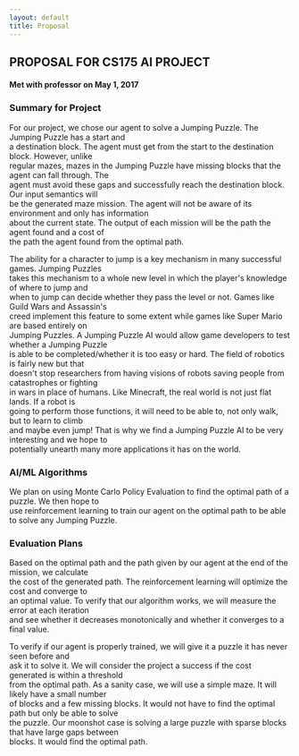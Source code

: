 ```yaml
---
layout: default
title: Proposal
---
```


## PROPOSAL FOR CS175 AI PROJECT
#### Met with professor on May 1, 2017


### Summary for Project

For our project, we chose our agent to solve a Jumping Puzzle. The Jumping Puzzle has a start and <br />
a destination block. The agent must get from the start to the destination block. However, unlike <br />
regular mazes, mazes in the Jumping Puzzle have missing blocks that the agent can fall through. The <br />
agent must avoid these gaps and successfully reach the destination block. Our input semantics will <br />
be the generated maze mission. The agent will not be aware of its environment and only has information <br />
about the current state. The output of each mission will be the path the agent found and a cost of <br />
the path the agent found from the optimal path. <br />

The ability for a character to jump is a key mechanism in many successful games. Jumping Puzzles <br />
takes this mechanism to a whole new level in which the player's knowledge of where to jump and <br />
when to jump can decide whether they pass the level or not. Games like Guild Wars and Assassin's <br />
creed implement this feature to some extent while games like Super Mario are based entirely on <br />
Jumping Puzzles. A Jumping Puzzle AI would allow game developers to test whether a Jumping Puzzle <br />
is able to be completed/whether it is too easy or hard. The field of robotics is fairly new but that <br />
doesn't stop researchers from having visions of robots saving people from catastrophes or fighting <br />
in wars in place of humans. Like Minecraft, the real world is not just flat lands. If a robot is <br />
going to perform those functions, it will need to be able to, not only walk, but to learn to climb <br />
and maybe even jump! That is why we find a Jumping Puzzle AI to be very interesting and we hope to <br />
potentially unearth many more applications it has on the world. <br />
    
### AI/ML Algorithms

We plan on using Monte Carlo Policy Evaluation to find the optimal path of a puzzle. We then hope to <br /> 
use reinforcement learning to train our agent on the optimal path to be able to solve any Jumping Puzzle. <br />
    
### Evaluation Plans

Based on the optimal path and the path given by our agent at the end of the mission, we calculate <br />
the cost of the generated path. The reinforcement learning will optimize the cost and converge to <br />
an optimal value. To verify that our algorithm works, we will measure the error at each iteration <br />
and see whether it decreases monotonically and whether it converges to a final value. <br />

To verify if our agent is properly trained, we will give it a puzzle it has never seen before and <br />
ask it to solve it. We will consider the project a success if the cost generated is within a threshold <br />
from the optimal path. As a sanity case, we will use a simple maze. It will likely have a small number <br />
of blocks and a few missing blocks. It would not have to find the optimal path but only be able to solve <br />
the puzzle. Our moonshot case is solving a large puzzle with sparse blocks that have large gaps between <br />
blocks. It would find the optimal path. <br />
